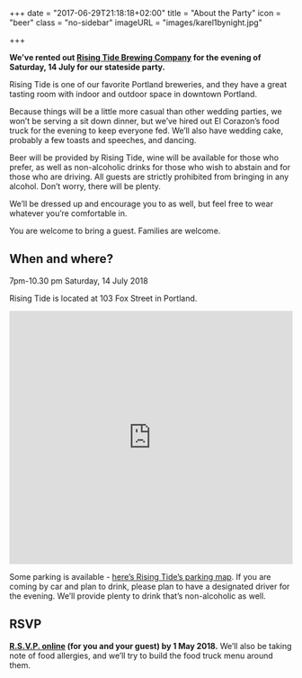 +++
date = "2017-06-29T21:18:18+02:00"
title = "About the Party"
icon = "beer"
class = "no-sidebar"
imageURL = "images/karel1bynight.jpg"

+++
<!--more-->
**We’ve rented out [Rising Tide Brewing Company](https://www.risingtidebrewing.com/visit/) for the evening of Saturday, 14 July for our stateside party.**

Rising Tide is one of our favorite Portland breweries, and they have a great tasting room with indoor and outdoor space in downtown Portland. 

Because things will be a little more casual than other wedding parties, we won’t be serving a sit down dinner, but we’ve hired out El Corazon’s food truck for the evening to keep everyone fed. We’ll also have wedding cake, probably a few toasts and speeches, and dancing. 

Beer will be provided by Rising Tide, wine will be available for those who prefer, as well as non-alcoholic drinks for those who wish to abstain and for those who are driving. All guests are strictly prohibited from bringing in any alcohol. Don’t worry, there will be plenty.

We’ll be dressed up and encourage you to as well, but feel free to wear whatever you’re comfortable in.

You are welcome to bring a guest. Families are welcome.

## When and where?

7pm-10.30 pm Saturday, 14 July 2018

Rising Tide is located at 103 Fox Street in Portland. 

<iframe src="https://www.google.com/maps/embed?pb=!1m18!1m12!1m3!1d2886.1680974289297!2d-70.2572586!3d43.6654737!2m3!1f0!2f0!3f0!3m2!1i1024!2i768!4f13.1!3m3!1m2!1s0x4cb29ae92ba5f2af%3A0x95fb5f85a268f45e!2sRising+Tide+Brewing+Company!5e0!3m2!1sen!2snl!4v1520175152945" width="100%" height="450" frameborder="0" style="border:0" allowfullscreen></iframe>


Some parking is available - [here’s Rising Tide’s parking map](http://www.risingtidebrewing.com/parking-map). If you are coming by car and plan to drink, please plan to have a designated driver for the evening. We’ll provide plenty to drink that’s non-alcoholic as well.

## RSVP

**[R.S.V.P. online](/rsvp) (for you and your guest) by 1 May 2018.** We’ll also be taking note of food allergies, and we’ll try to build the food truck menu around them.
